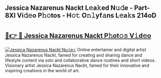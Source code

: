 ## Jessica Nazarenus Nackt L𝚎a𝚔ed N𝚞𝚍e - Part-8XI Vi𝚍𝚎o P𝚑𝚘tos - H𝚘𝚝 O𝚗𝚕yf𝚊ns L𝚎a𝚔s 214oD

# <h2><a href="http://kf2tdwf.oniu.top/?m=Jessica+Nazarenus+Nackt">🔗👉 🔴 Jessica Nazarenus Nackt P𝚑ot𝚘𝚜 V𝚒d𝚎o</a></h2>

[![Jessica Nazarenus Nackt Nu𝚍e𝚜](https://i.imgur.com/0qMVB7G.gif)](http://kf2tdwf.oniu.top/?m=Jessica+Nazarenus+Nackt)
Online entertainer and digital artist Jessica Nazarenus Nackt, famed for creating and sharing dance and lifestyle content via solo and collaborative dance routines and short videos. Visionary artist Jessica Nazarenus Nackt, famed for their innovative and inspiring creations in the world of art.  

